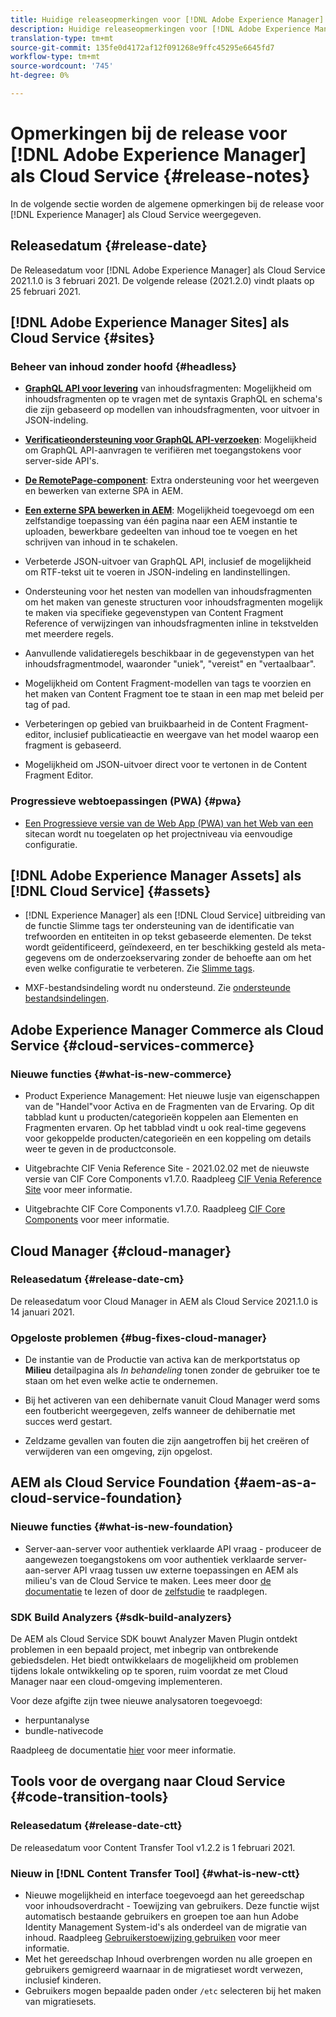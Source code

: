 ```yaml
---
title: Huidige releaseopmerkingen voor [!DNL Adobe Experience Manager] als Cloud Service.
description: Huidige releaseopmerkingen voor [!DNL Adobe Experience Manager] als Cloud Service.
translation-type: tm+mt
source-git-commit: 135fe0d4172af12f091268e9ffc45295e6645fd7
workflow-type: tm+mt
source-wordcount: '745'
ht-degree: 0%

---
```



# Opmerkingen bij de release voor [!DNL Adobe Experience Manager] als Cloud Service {#release-notes}

In de volgende sectie worden de algemene opmerkingen bij de release voor [!DNL Experience Manager] als Cloud Service weergegeven.

## Releasedatum {#release-date}

De Releasedatum voor [!DNL Adobe Experience Manager] als Cloud Service 2021.1.0 is 3 februari 2021.
De volgende release (2021.2.0) vindt plaats op 25 februari 2021.

## [!DNL Adobe Experience Manager Sites] als Cloud Service  {#sites}

### Beheer van inhoud zonder hoofd {#headless}

* **[GraphQL API voor levering](/help/assets/content-fragments/graphql-api-content-fragments.md)** van inhoudsfragmenten: Mogelijkheid om inhoudsfragmenten op te vragen met de syntaxis GraphQL en schema&#39;s die zijn gebaseerd op modellen van inhoudsfragmenten, voor uitvoer in JSON-indeling.

* **[Verificatieondersteuning voor GraphQL API-verzoeken](/help/assets/content-fragments/graphql-authentication-content-fragments.md)**: Mogelijkheid om GraphQL API-aanvragen te verifiëren met toegangstokens voor server-side API&#39;s.

* **[De RemotePage-component](/help/implementing/developing/hybrid/remote-page.md)**: Extra ondersteuning voor het weergeven en bewerken van externe SPA in AEM.

* **[Een externe SPA bewerken in AEM](/help/implementing/developing/hybrid/editing-external-spa.md)**: Mogelijkheid toegevoegd om een zelfstandige toepassing van één pagina naar een AEM instantie te uploaden, bewerkbare gedeelten van inhoud toe te voegen en het schrijven van inhoud in te schakelen.

* Verbeterde JSON-uitvoer van GraphQL API, inclusief de mogelijkheid om RTF-tekst uit te voeren in JSON-indeling en landinstellingen.

* Ondersteuning voor het nesten van modellen van inhoudsfragmenten om het maken van geneste structuren voor inhoudsfragmenten mogelijk te maken via specifieke gegevenstypen van Content Fragment Reference of verwijzingen van inhoudsfragmenten inline in tekstvelden met meerdere regels.

* Aanvullende validatieregels beschikbaar in de gegevenstypen van het inhoudsfragmentmodel, waaronder &quot;uniek&quot;, &quot;vereist&quot; en &quot;vertaalbaar&quot;.

* Mogelijkheid om Content Fragment-modellen van tags te voorzien en het maken van Content Fragment toe te staan in een map met beleid per tag of pad.

* Verbeteringen op gebied van bruikbaarheid in de Content Fragment-editor, inclusief publicatieactie en weergave van het model waarop een fragment is gebaseerd.

* Mogelijkheid om JSON-uitvoer direct voor te vertonen in de Content Fragment Editor.

### Progressieve webtoepassingen (PWA) {#pwa}

* [Een Progressieve versie van de Web App (PWA) van het Web van een ](/help/sites-cloud/authoring/features/enable-pwa.md)  sitecan wordt nu toegelaten op het projectniveau via eenvoudige configuratie.

## [!DNL Adobe Experience Manager Assets] als  [!DNL Cloud Service] {#assets}

* [!DNL Experience Manager] als een  [!DNL Cloud Service] uitbreiding van de functie Slimme tags ter ondersteuning van de identificatie van trefwoorden en entiteiten in op tekst gebaseerde elementen. De tekst wordt geïdentificeerd, geïndexeerd, en ter beschikking gesteld als meta-gegevens om de onderzoekservaring zonder de behoefte aan om het even welke configuratie te verbeteren. Zie [Slimme tags](/help/assets/smart-tags.md).

* MXF-bestandsindeling wordt nu ondersteund. Zie [ondersteunde bestandsindelingen](/help/assets/file-format-support.md#video-formats).

## Adobe Experience Manager Commerce als Cloud Service {#cloud-services-commerce}

### Nieuwe functies {#what-is-new-commerce}

* Product Experience Management: Het nieuwe lusje van eigenschappen van de &quot;Handel&quot;voor Activa en de Fragmenten van de Ervaring. Op dit tabblad kunt u producten/categorieën koppelen aan Elementen en Fragmenten ervaren. Op het tabblad vindt u ook real-time gegevens voor gekoppelde producten/categorieën en een koppeling om details weer te geven in de productconsole.

* Uitgebrachte CIF Venia Reference Site - 2021.02.02 met de nieuwste versie van CIF Core Components v1.7.0. Raadpleeg [CIF Venia Reference Site](https://github.com/adobe/aem-cif-guides-venia/releases/tag/venia-2021.02.02) voor meer informatie.

* Uitgebrachte CIF Core Components v1.7.0. Raadpleeg [CIF Core Components](https://github.com/adobe/aem-core-cif-components/releases/tag/core-cif-components-reactor-1.7.0) voor meer informatie.

## Cloud Manager {#cloud-manager}

### Releasedatum {#release-date-cm}

De releasedatum voor Cloud Manager in AEM als Cloud Service 2021.1.0 is 14 januari 2021.

### Opgeloste problemen {#bug-fixes-cloud-manager}

* De instantie van de Productie van activa kan de merkportstatus op **Milieu** detailpagina als *In behandeling* tonen zonder de gebruiker toe te staan om het even welke actie te ondernemen.

* Bij het activeren van een dehibernate vanuit Cloud Manager werd soms een foutbericht weergegeven, zelfs wanneer de dehibernatie met succes werd gestart.

* Zeldzame gevallen van fouten die zijn aangetroffen bij het creëren of verwijderen van een omgeving, zijn opgelost.

## AEM als Cloud Service Foundation {#aem-as-a-cloud-service-foundation}

### Nieuwe functies {#what-is-new-foundation}

* Server-aan-server voor authentiek verklaarde API vraag - produceer de aangewezen toegangstokens om voor authentiek verklaarde server-aan-server API vraag tussen uw externe toepassingen en AEM als milieu&#39;s van de Cloud Service te maken. Lees meer door [de documentatie](/help/implementing/developing/introduction/generating-access-tokens-for-server-side-apis.md) te lezen of door de [zelfstudie](https://experienceleague.adobe.com/docs/experience-manager-learn/getting-started-with-aem-headless/authentication/overview.html?lang=en#authentication) te raadplegen.

### SDK Build Analyzers {#sdk-build-analyzers}

De AEM als Cloud Service SDK bouwt Analyzer Maven Plugin ontdekt problemen in een bepaald project, met inbegrip van ontbrekende gebiedsdelen. Het biedt ontwikkelaars de mogelijkheid om problemen tijdens lokale ontwikkeling op te sporen, ruim voordat ze met Cloud Manager naar een cloud-omgeving implementeren.

Voor deze afgifte zijn twee nieuwe analysatoren toegevoegd:

* herpuntanalyse
* bundle-nativecode

Raadpleeg de documentatie [hier](https://experienceleague.adobe.com/docs/experience-manager-core-components/using/developing/archetype/build-analyzer-maven-plugin.html?lang=en#developing) voor meer informatie.

## Tools voor de overgang naar Cloud Service {#code-transition-tools}

### Releasedatum {#release-date-ctt}

De releasedatum voor Content Transfer Tool v1.2.2 is 1 februari 2021.

### Nieuw in [!DNL Content Transfer Tool] {#what-is-new-ctt}

* Nieuwe mogelijkheid en interface toegevoegd aan het gereedschap voor inhoudsoverdracht - Toewijzing van gebruikers. Deze functie wijst automatisch bestaande gebruikers en groepen toe aan hun Adobe Identity Management System-id&#39;s als onderdeel van de migratie van inhoud. Raadpleeg [Gebruikerstoewijzing gebruiken](https://experienceleague.adobe.com/docs/experience-manager-cloud-service/moving/cloud-migration/content-transfer-tool/using-user-mapping-tool.html) voor meer informatie.
* Met het gereedschap Inhoud overbrengen worden nu alle groepen en gebruikers gemigreerd waarnaar in de migratieset wordt verwezen, inclusief kinderen.
* Gebruikers mogen bepaalde paden onder `/etc` selecteren bij het maken van migratiesets.
